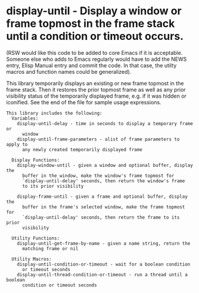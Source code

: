 # display-until - Display a window or frame topmost in the frame stack until a condition or timeout occurs.

(RSW would like this code to be added to core Emacs if it is
 acceptable.  Someone else who adds to Emacs regularly would have
 to add the NEWS entry, Elisp Manual entry and commit the code.
 In that case, the utilty macros and function names could be generalized).

This library temporarily displays an existing or new frame topmost in
the frame stack.  Then it restores the prior topmost frame as well
as any prior visibility status of the temporarily displayed frame,
e.g. if it was hidden or iconified.  See the end of the file for
sample usage expressions.

```
This library includes the following:
  Variables:
    display-until-delay - time in seconds to display a temporary frame or
      window
    display-until-frame-parameters - alist of frame parameters to apply to
      any newly created temporarily displayed frame
      
  Display Functions:
    display-window-until - given a window and optional buffer, display the
      buffer in the window, make the window's frame topmost for
      `display-until-delay' seconds, then return the window's frame
      to its prior visibility

    display-frame-until - given a frame and optional buffer, display the
      buffer in the frame's selected window, make the frame topmost for
      `display-until-delay' seconds, then return the frame to its prior
      visibility

  Utility Functions:
    display-until-get-frame-by-name - given a name string, return the
      matching frame or nil

  Utility Macros:
    display-until-condition-or-timeout - wait for a boolean condition
      or timeout seconds
    display-until-thread-condition-or-timeout - run a thread until a boolean
      condition or timeout seconds
```
